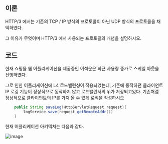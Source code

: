 ## 이론
HTTP/3 에서는 기존의 TCP / IP 방식의 프로토콜이 아닌 UDP 방식의 프로토콜을 채택하였다.

그 이유가 무엇이며 HTTP/3 에서 사용되는 프로토콜의 개념을 설명하시오.
## 코드
현재 쇼핑몰 웹 어플리케이션을 제공중인 이석운은 최근 사용량 증가로 스케일 아웃을 진행하였다.

그로 인한 어플리케이션에 L4 로드밸런싱이 적용되었는데,  기존에 동작하던 클라이언트 IP 로깅 기능이 
정상적으로 동작하지 않고 로드밸런서의 Ip가 저장되고있다.
기존처럼 정상적으로 클라이언트의 IP를 가져 올 수 있게 로직을 작성하시오

```java
	public String saveLog(HttpServletRequest request){
		logService.save(request.getRemoteAddr())
	}
```

현재 어플리케이션 아키텍처는 다음과 같다.

![image](https://github.com/user-attachments/assets/aa6ee787-3714-4962-9cb7-10a63724bff3)
